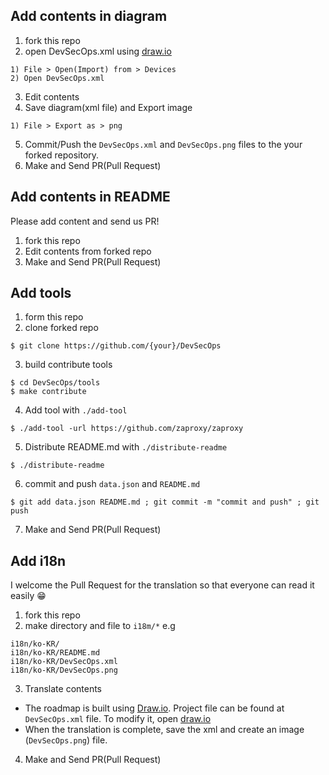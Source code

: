 ## Add contents in diagram
1. fork this repo
2. open DevSecOps.xml using [draw.io](draw.io)
```
1) File > Open(Import) from > Devices
2) Open DevSecOps.xml
```
3. Edit contents
4. Save diagram(xml file) and Export image
```
1) File > Export as > png
```
5. Commit/Push the `DevSecOps.xml` and `DevSecOps.png` files to the your forked repository.
6. Make and Send PR(Pull Request)

## Add contents in README
Please add content and send us PR!
1. fork this repo
2. Edit contents from forked repo
3. Make and Send PR(Pull Request)

## Add tools
1. form this repo
2. clone forked repo
```
$ git clone https://github.com/{your}/DevSecOps
```
3. build contribute tools
```
$ cd DevSecOps/tools
$ make contribute
```
4. Add tool with `./add-tool`
```
$ ./add-tool -url https://github.com/zaproxy/zaproxy
```
5. Distribute README.md with `./distribute-readme`
```
$ ./distribute-readme
```
6. commit and push `data.json` and `README.md`
```
$ git add data.json README.md ; git commit -m "commit and push" ; git push
```
7. Make and Send PR(Pull Request)

## Add i18n
I welcome the Pull Request for the translation so that everyone can read it easily 😁
1. fork this repo
2. make directory and file to `i18m/*`
e.g 
```
i18n/ko-KR/
i18n/ko-KR/README.md
i18n/ko-KR/DevSecOps.xml
i18n/ko-KR/DevSecOps.png
```
3. Translate contents
- The roadmap is built using [Draw.io](https://draw.io). Project file can be found at `DevSecOps.xml` file. To modify it, open [draw.io](https://draw.io)
- When the translation is complete, save the xml and create an image (`DevSecOps.png`) file.
4. Make and Send PR(Pull Request)

